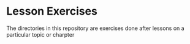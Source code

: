 # Lesson Exercises

The directories in this repository are exercises done after lessons on a particular topic or charpter
